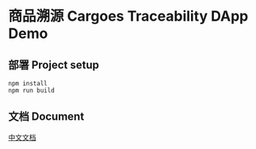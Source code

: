 # 商品溯源 Cargoes Traceability DApp Demo

## 部署 Project setup
```
npm install
npm run build
```

## 文档 Document

[中文文档](./docs/index.md)
